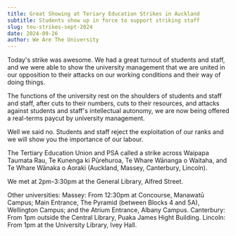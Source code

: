 ```yaml
---
title: Great Showing at Teriary Education Strikes in Auckland
subtitle: Students show up in force to support striking staff
slug: teu-strikes-sept-2024
date: 2024-09-26
author: We Are The University
---
```


Today's strike was awesome. We had a great turnout of students and staff, and we were able to show the university management that we are united in our opposition to their attacks on our working conditions and their way of doing things.

The functions of the university rest on the shoulders of students and staff and staff, after cuts to their numbers, cuts to their resources, and attacks against students and staff's intellectual autonomy, we are now being offered a real-terms paycut by university management.

Well we said no. Students and staff reject the exploitation of our ranks and we will show you the importance of our labour.

The Tertiary Education Union and PSA called a strike across Waipapa Taumata Rau, Te Kunenga ki Pūrehuroa, Te Whare Wānanga o Waitaha, and Te Whare Wānaka o Aoraki (Auckland, Massey, Canterbury, Lincoln).

We met at 2pm-3:30pm at the General Library, Alfred Street.

Other universities:
Massey: From 12:30pm at Concourse, Manawatū Campus; Main Entrance, The Pyramid (between Blocks 4 and 5A), Wellington Campus; and the Atrium Entrance, Albany Campus.
Canterbury: From 1pm outside the Central Library, Puaka James Hight Building.
Lincoln: From 1pm at the University Library, Ivey Hall.